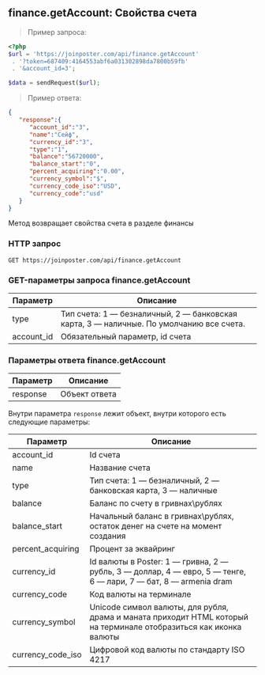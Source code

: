 ## finance.getAccount: Свойства счета

> Пример запроса:

```php
<?php
$url = 'https://joinposter.com/api/finance.getAccount'
 . '?token=687409:4164553abf6a031302898da7800b59fb'
 . '&account_id=3';

$data = sendRequest($url);
```

> Пример ответа:

```json
{  
   "response":{  
      "account_id":"3",
      "name":"Сейф",
      "currency_id":"3",
      "type":"1",
      "balance":"56720000",
      "balance_start":"0",
      "percent_acquiring":"0.00",
      "currency_symbol":"$",
      "currency_code_iso":"USD",
      "currency_code":"usd"
   }
}
```

Метод возвращает свойства счета в разделе финансы

### HTTP запрос

`GET https://joinposter.com/api/finance.getAccount`

### GET-параметры запроса finance.getAccount

Параметр | Описание
-------- | --------
type | Тип счета: 1 — безналичный, 2 — банковская карта, 3 — наличные. По умолчанию все счета.
account_id | Обязательный параметр, id счета

### Параметры ответа finance.getAccount

Параметр | Описание
-------- | --------
response | Объект ответа

Внутри параметра `response` лежит объект, внутри которого есть следующие параметры:

Параметр | Описание
-------- | --------
account_id | Id счета
name | Название счета
type | Тип счета: 1 — безналичный, 2 — банковская карта, 3 — наличные
balance | Баланс по счету в гривнах\рублях
balance_start | Начальный баланс в гривнах\рублях, остаток денег на счете на момент создания
percent_acquiring | Процент за эквайринг
currency_id | Id валюты в Poster: 1 — гривна, 2 — рубль, 3 — доллар, 4 — евро, 5 — тенге, 6 — лари, 7 — бат, 8 — armenia dram
currency_code | Код валюты на терминале
currency_symbol | Unicode символ валюты, для рубля, драма и маната приходит HTML который на терминале отобразиться как иконка валюты
currency_code_iso | Цифровой код валюты по стандарту ISO 4217
